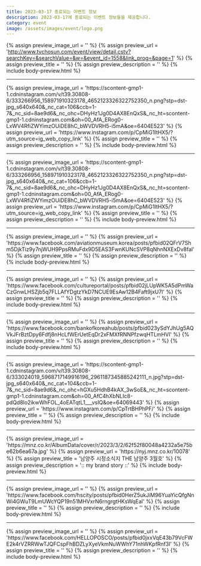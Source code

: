 ```yaml
---
title: 2023-03-17 종료되는 이벤트 정보
description: 2023-03-17에 종료되는 이벤트 정보들을 제공합니다.
category: event
image: /assets/images/event/logo.png
---
```

{% assign preview_image_url = '' %}
{% assign preview_url = 'http://www.tvchosun.com/event/view/detail.cstv?searchKey=&searchValue=&w=&event_id=1558&link_prog=&page=1' %}
{% assign preview_title = '' %}
{% assign preview_description = '' %}
{% include body-preview.html %}
<hr>{% assign preview_image_url = 'https://scontent-gmp1-1.cdninstagram.com/v/t39.30808-6/333266956_158971910323178_4652123326322752350_n.png?stp=dst-jpg_s640x640&amp;_nc_cat=106&amp;ccb=1-7&amp;_nc_sid=8ae9d6&amp;_nc_ohc=DHyHz1Jg0D4AX8EnQxS&amp;_nc_ht=scontent-gmp1-1.cdninstagram.com&amp;oh=00_AfA_ERog0-LxWV4RfiZWYimzOUiDE8hC_bWVDVRH5-i5mA&amp;oe=6404E523' %}
{% assign preview_url = 'https://www.instagram.com/p/CpMiG1ItHX5/?utm_source=ig_web_copy_link' %}
{% assign preview_title = '' %}
{% assign preview_description = '' %}
{% include body-preview.html %}
<hr>{% assign preview_image_url = 'https://scontent-gmp1-1.cdninstagram.com/v/t39.30808-6/333266956_158971910323178_4652123326322752350_n.png?stp=dst-jpg_s640x640&amp;_nc_cat=106&amp;ccb=1-7&amp;_nc_sid=8ae9d6&amp;_nc_ohc=DHyHz1Jg0D4AX8EnQxS&amp;_nc_ht=scontent-gmp1-1.cdninstagram.com&amp;oh=00_AfA_ERog0-LxWV4RfiZWYimzOUiDE8hC_bWVDVRH5-i5mA&amp;oe=6404E523' %}
{% assign preview_url = 'https://www.instagram.com/p/CpMiG1ItHX5/?utm_source=ig_web_copy_link' %}
{% assign preview_title = '' %}
{% assign preview_description = '' %}
{% include body-preview.html %}
<hr>{% assign preview_image_url = '' %}
{% assign preview_url = 'https://www.facebook.com/aviationmuseum.korea/posts/pfbid02QFrV7Shm5DjkTiz9y7njWUH9PpsRMuFdx9D5EAS3FwnKUNcSVP8qNhnNXExDv8fal' %}
{% assign preview_title = '' %}
{% assign preview_description = '' %}
{% include body-preview.html %}
<hr>{% assign preview_image_url = '' %}
{% assign preview_url = 'https://www.facebook.com/cultureportal/posts/pfbid02jLUpWK5A5dPmWaCzGnwLHSZjb5q7FLLAfYDgtzYkD7NCUE9EsAw12B4Faft9jxU7l' %}
{% assign preview_title = '' %}
{% assign preview_description = '' %}
{% include body-preview.html %}
<hr>{% assign preview_image_url = '' %}
{% assign preview_url = 'https://www.facebook.com/bankofkoreahub/posts/pfbid023ySdYJhUg5AQVkJFrBztDpy6Fdfj8nHcLfWErUetEqDr2xFMXfRNNPfzwqHTLmHVl' %}
{% assign preview_title = '' %}
{% assign preview_description = '' %}
{% include body-preview.html %}
<hr>{% assign preview_image_url = 'https://scontent-gmp1-1.cdninstagram.com/v/t39.30808-6/333024019_5968717149916196_2961187345885242111_n.jpg?stp=dst-jpg_s640x640&amp;_nc_cat=104&amp;ccb=1-7&amp;_nc_sid=8ae9d6&amp;_nc_ohc=hGXu5HdhB4kAX_3wSoE&amp;_nc_ht=scontent-gmp1-1.cdninstagram.com&amp;oh=00_AfC4hXbNLIc8-pdQd8lo2ikwWhFOL_4oEATqtL1___vsIQ&amp;oe=64069443' %}
{% assign preview_url = 'https://www.instagram.com/p/CpTrtBHPhPF/' %}
{% assign preview_title = '' %}
{% assign preview_description = '' %}
{% include body-preview.html %}
<hr>{% assign preview_image_url = 'https://mnz.co.kr/AlbumData/cover/r/2023/3/2/62f52f80048a4232a5e75be62b6ea67a.jpg' %}
{% assign preview_url = 'https://nyj.mnz.co.kr/10078' %}
{% assign preview_title = '남양주 시정소식지 THE 남양주 3월호' %}
{% assign preview_description = ':: my brand story ::' %}
{% include body-preview.html %}
<hr>{% assign preview_image_url = '' %}
{% assign preview_url = 'https://www.facebook.com/hscity/posts/pfbid0HerZ5ukJiM96YuaYicQfgNnWi4GWuT9LmUWcYQP19n51MHVxrN6rngrgtHKsWqEal' %}
{% assign preview_title = '' %}
{% assign preview_description = '' %}
{% include body-preview.html %}
<hr>{% assign preview_image_url = '' %}
{% assign preview_url = 'https://www.facebook.com/HELLOPOSCO/posts/pfbid0jxxVqE43b79VcFWE2k4rVZRRWwTJQFCspFhBDZLyXyeVkmNuWWhY71nhWKpfRnf3l' %}
{% assign preview_title = '' %}
{% assign preview_description = '' %}
{% include body-preview.html %}